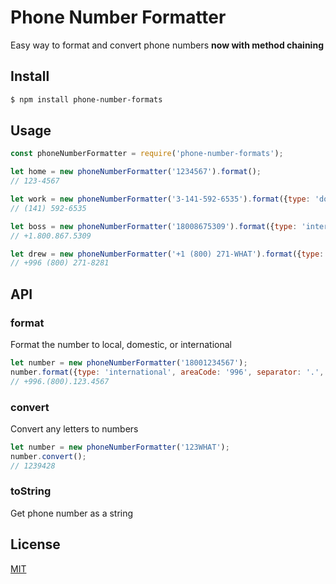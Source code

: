 # Phone Number Formatter

Easy way to format and convert phone numbers **now with method chaining**

## Install

```bash
$ npm install phone-number-formats
```

## Usage

```js
const phoneNumberFormatter = require('phone-number-formats');

let home = new phoneNumberFormatter('1234567').format();
// 123-4567

let work = new phoneNumberFormatter('3-141-592-6535').format({type: 'domestic'});
// (141) 592-6535

let boss = new phoneNumberFormatter('18008675309').format({type: 'international', separator: '.'});
// +1.800.867.5309

let drew = new phoneNumberFormatter('+1 (800) 271-WHAT').format({type: 'international', areaCode: '996'}).convert();
// +996 (800) 271-8281

```


## API

### format

Format the number to local, domestic, or international

```js
let number = new phoneNumberFormatter('18001234567');
number.format({type: 'international', areaCode: '996', separator: '.', letters: true});
// +996.(800).123.4567
```

### convert

Convert any letters to numbers

```js
let number = new phoneNumberFormatter('123WHAT');
number.convert();
// 1239428
```

### toString

Get phone number as a string

## License

[MIT](https://github.com/drewthoennes/phone-number-formats/blob/master/license)
